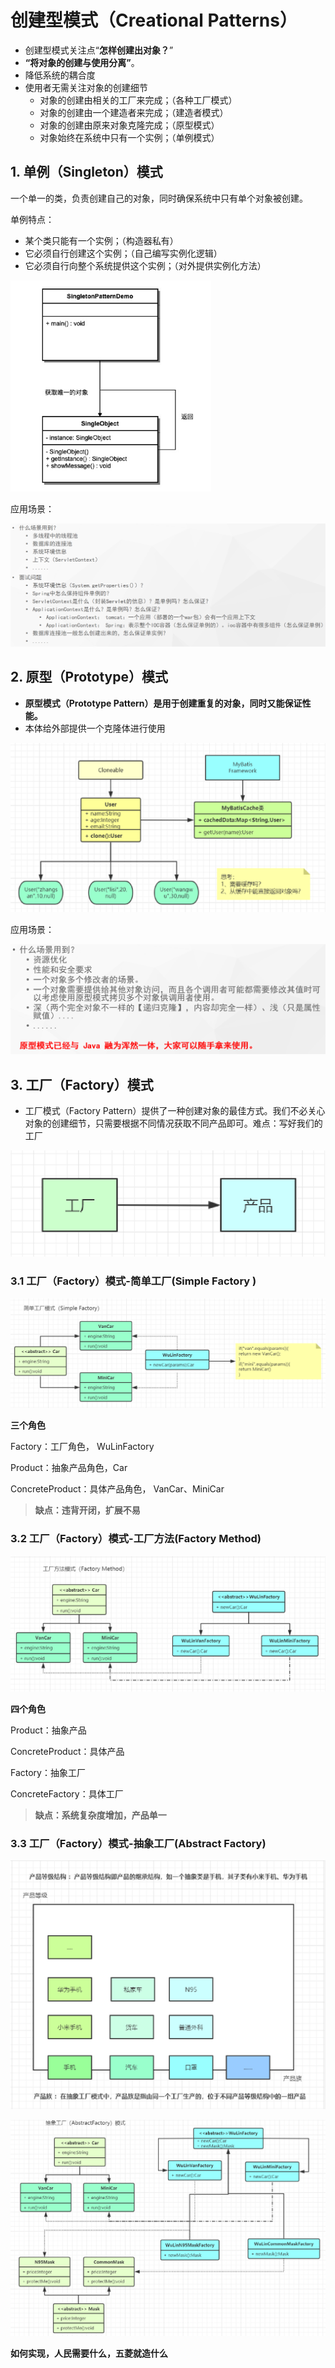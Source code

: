# 创建型模式（Creational Patterns）

- 创建型模式关注点“**怎样创建出对象？**”
- **“将对象的创建与使用分离”**。
- 降低系统的耦合度
- 使用者无需关注对象的创建细节
  - 对象的创建由相关的工厂来完成；（各种工厂模式）
  - 对象的创建由一个建造者来完成；（建造者模式）
  - 对象的创建由原来对象克隆完成；（原型模式）
  - 对象始终在系统中只有一个实例；（单例模式）

## 1. 单例（Singleton）模式

一个单一的类，负责创建自己的对象，同时确保系统中只有单个对象被创建。

单例特点：

- 某个类只能有一个实例；（构造器私有）
- 它必须自行创建这个实例；（自己编写实例化逻辑）
- 它必须自行向整个系统提供这个实例；（对外提供实例化方法）

<img src="images/image-20220910012202848.png" alt="image-20220910012202848" style="zoom: 33%;" />

应用场景：

![image-20220911184854119](images/image-20220911184854119.png)

## 2. 原型（Prototype）模式

- **原型模式（Prototype Pattern）是用于创建重复的对象，同时又能保证性能。**
- 本体给外部提供一个克隆体进行使用

![image-20220911185024983](images/image-20220911185024983.png)

应用场景：

![image-20220911185109403](images/image-20220911185109403.png)

## 3. 工厂（Factory）模式

- 工厂模式（Factory Pattern）提供了一种创建对象的最佳方式。我们不必关心对象的创建细节，只需要根据不同情况获取不同产品即可。难点：写好我们的工厂

![image-20230221100201079](images/image-20230221100201079.png)

### 3.1 工厂（Factory）模式-简单工厂(Simple Factory )

![image-20230221100313041](images/image-20230221100313041.png)

**三个角色**

Factory：工厂角色， WuLinFactory

Product：抽象产品角色，Car

ConcreteProduct：具体产品角色， VanCar、MiniCar

> **缺点：违背开闭，扩展不易**

### 3.2 工厂（Factory）模式-工厂方法(Factory Method)

![image-20230221105233242](images/image-20230221105233242.png)

**四个角色**

Product：抽象产品

ConcreteProduct：具体产品

Factory：抽象工厂

ConcreteFactory：具体工厂

> **缺点：系统复杂度增加，产品单一**

### 3.3 工厂（Factory）模式-抽象工厂(Abstract Factory)

![image-20230221111129856](images/image-20230221111129856.png)

![image-20230221111157760](images/image-20230221111157760.png)

**如何实现，人民需要什么，五菱就造什么**
